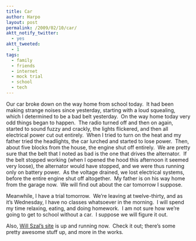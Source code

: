 ```yaml
---
title: Car
author: Harpo
layout: post
permalink: /2009/02/10/car/
aktt_notify_twitter:
  - yes
aktt_tweeted:
  - 1
tags:
  - family
  - friends
  - internet
  - mock trial
  - school
  - tech
---
```

Our car broke down on the way home from school today.  It had been making strange noises since yesterday, starting with a loud squealing, which I determined to be a bad belt yesterday.  On the way home today very odd things began to happen.  The radio turned off and then on again, started to sound fuzzy and crackly, the lights flickered, and then all electrical power cut out entirely.  When I tried to turn on the heat and my father tried the headlights, the car lurched and started to lose power.  Then, about five blocks from the house, the engine shut off entirely.  We are pretty sure that the belt that I noted as bad is the one that drives the alternator.  If the belt stopped working (when I opened the hood this afternoon it seemed very loose), the alternator would have stopped, and we were thus running only on battery power.  As the voltage drained, we lost electrical systems, before the entire engine shut off altogether.  My father is on his way home from the garage now.  We will find out about the car tomorrow I suppose.

Meanwhile, I have a trial tomorrow.  We&#8217;re leaving at twelve-thirty, and as it&#8217;s Wednesday, I have no classes whatsoever in the morning.  I will spend my time relaxing, eating, and doing homework.  I am not sure how we&#8217;re going to get to school without a car.  I suppose we will figure it out.

Also, <a href="http://willszal.com" target="_blank">Will Szal&#8217;s site</a> is up and running now.  Check it out; there&#8217;s some pretty awesome stuff up, and more in the works.